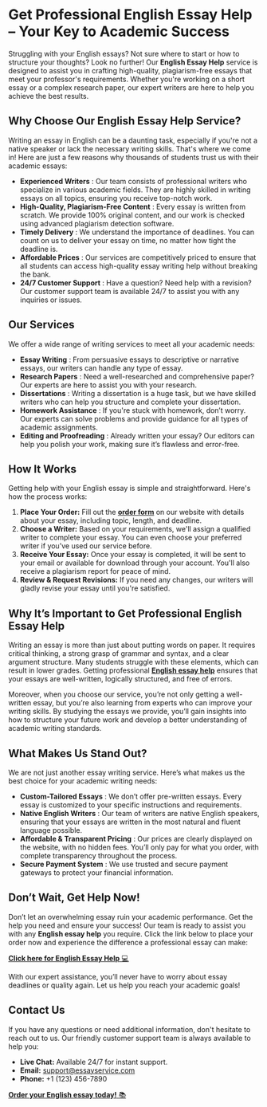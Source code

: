 # Get Professional English Essay Help – Your Key to Academic Success

Struggling with your English essays? Not sure where to start or how to structure your thoughts? Look no further! Our **English Essay Help** service is designed to assist you in crafting high-quality, plagiarism-free essays that meet your professor's requirements. Whether you're working on a short essay or a complex research paper, our expert writers are here to help you achieve the best results.

## Why Choose Our English Essay Help Service?

Writing an essay in English can be a daunting task, especially if you're not a native speaker or lack the necessary writing skills. That's where we come in! Here are just a few reasons why thousands of students trust us with their academic essays:

- **Experienced Writers** : Our team consists of professional writers who specialize in various academic fields. They are highly skilled in writing essays on all topics, ensuring you receive top-notch work.
- **High-Quality, Plagiarism-Free Content** : Every essay is written from scratch. We provide 100% original content, and our work is checked using advanced plagiarism detection software.
- **Timely Delivery** : We understand the importance of deadlines. You can count on us to deliver your essay on time, no matter how tight the deadline is.
- **Affordable Prices** : Our services are competitively priced to ensure that all students can access high-quality essay writing help without breaking the bank.
- **24/7 Customer Support** : Have a question? Need help with a revision? Our customer support team is available 24/7 to assist you with any inquiries or issues.

## Our Services

We offer a wide range of writing services to meet all your academic needs:

- **Essay Writing** : From persuasive essays to descriptive or narrative essays, our writers can handle any type of essay.
- **Research Papers** : Need a well-researched and comprehensive paper? Our experts are here to assist you with your research.
- **Dissertations** : Writing a dissertation is a huge task, but we have skilled writers who can help you structure and complete your dissertation.
- **Homework Assistance** : If you're stuck with homework, don’t worry. Our experts can solve problems and provide guidance for all types of academic assignments.
- **Editing and Proofreading** : Already written your essay? Our editors can help you polish your work, making sure it’s flawless and error-free.

## How It Works

Getting help with your English essay is simple and straightforward. Here's how the process works:

1. **Place Your Order:** Fill out the [**order form**](https://tinyurl.com/topessay?keyword=english+essay+help) on our website with details about your essay, including topic, length, and deadline.
2. **Choose a Writer:** Based on your requirements, we'll assign a qualified writer to complete your essay. You can even choose your preferred writer if you’ve used our service before.
3. **Receive Your Essay:** Once your essay is completed, it will be sent to your email or available for download through your account. You'll also receive a plagiarism report for peace of mind.
4. **Review & Request Revisions:** If you need any changes, our writers will gladly revise your essay until you're satisfied.

## Why It’s Important to Get Professional English Essay Help

Writing an essay is more than just about putting words on paper. It requires critical thinking, a strong grasp of grammar and syntax, and a clear argument structure. Many students struggle with these elements, which can result in lower grades. Getting professional [**English essay help**](https://tinyurl.com/topessay?keyword=english+essay+help) ensures that your essays are well-written, logically structured, and free of errors.

Moreover, when you choose our service, you’re not only getting a well-written essay, but you’re also learning from experts who can improve your writing skills. By studying the essays we provide, you’ll gain insights into how to structure your future work and develop a better understanding of academic writing standards.

## What Makes Us Stand Out?

We are not just another essay writing service. Here’s what makes us the best choice for your academic writing needs:

- **Custom-Tailored Essays** : We don’t offer pre-written essays. Every essay is customized to your specific instructions and requirements.
- **Native English Writers** : Our team of writers are native English speakers, ensuring that your essays are written in the most natural and fluent language possible.
- **Affordable & Transparent Pricing** : Our prices are clearly displayed on the website, with no hidden fees. You’ll only pay for what you order, with complete transparency throughout the process.
- **Secure Payment System** : We use trusted and secure payment gateways to protect your financial information.

## Don’t Wait, Get Help Now!

Don’t let an overwhelming essay ruin your academic performance. Get the help you need and ensure your success! Our team is ready to assist you with any **English essay help** you require. Click the link below to place your order now and experience the difference a professional essay can make:

[**Click here for English Essay Help** 💻](https://tinyurl.com/topessay?keyword=english+essay+help)

With our expert assistance, you’ll never have to worry about essay deadlines or quality again. Let us help you reach your academic goals!

## Contact Us

If you have any questions or need additional information, don't hesitate to reach out to us. Our friendly customer support team is always available to help you:

- **Live Chat:** Available 24/7 for instant support.
- **Email:** [support@essayservice.com](mailto:support@essayservice.com)
- **Phone:** +1 (123) 456-7890

[**Order your English essay today!** 📚](https://tinyurl.com/topessay?keyword=english+essay+help)
